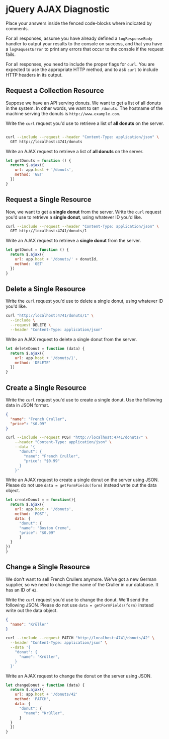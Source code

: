# jQuery AJAX Diagnostic

Place your answers inside the fenced code-blocks where indicated by comments.

For all responses,  assume you have already defined a `logResponseBody` handler
to output your results to the console on success, and that you have a
`logRequestError` to print any errors that occur to the console if the request
fails.

For all responses, you need to include the proper flags for `curl`. You are
expected to use the appropriate HTTP method, and to ask `curl` to include HTTP
headers in its output.

## Request a Collection Resource

Suppose we have an API serving donuts. We want to get a list of all donuts in
the system. In other words, we want to `GET /donuts`. The hostname of the
machine serving the donuts is `http://www.example.com`.

Write the `curl` request you'd use to retrieve a list of **all donuts** on the
server.

```sh

curl --include --request --header "Content-Type: application/json" \
  GET http://localhost:4741/donuts
```

Write an AJAX request to retrieve a list of **all donuts** on the server.

```js
let getDonuts = function () {
  return $.ajax({
    url: app.host + '/donuts',
    method: 'GET'
  })
}
```

## Request a Single Resource

Now, we want to get a **single donut** from the server. Write the `curl` request
you'd use to retrieve a **single donut**, using whatever ID you'd like.

```sh
curl --include --request --header "Content-Type: application/json" \
  GET http://localhost:4741/donuts/1
```

Write an AJAX request to retrieve a **single donut** from the server.

```js
let getDonut = function () {
  return $.ajax({
    url: app.host + '/donuts/' + donutId,
    method: 'GET'
  })
}
```

## Delete a Single Resource

Write the `curl` request you'd use to delete a single donut, using whatever
ID you'd like.

```sh
curl "http://localhost:4741/donuts/1" \
  --include \
  --request DELETE \
  --header "Content-Type: application/json"
```

Write an AJAX request to delete a single donut from the server.

```js
let deleteDonut = function (data) {
  return $.ajax({
    url: app.host + '/donuts/1',
    method: 'DELETE'
  })
}
```

## Create a Single Resource

Write the `curl` request you'd use to create a single donut. Use the following
data in JSON format.

```json
{
  "name": "French Cruller",
  "price": "$0.99"
}
```

```sh
curl --include --request POST "http://localhost:4741/donuts/" \
    --header "Content-Type: application/json" \
    --data '{
      "donut": {
        "name": "French Cruller",
        "price": "$0.99"
      }
    }'
```

Write an AJAX request to create a single donut on the server using JSON. Please
do not use `data = getFormFields(form)` instead write out the data object.

```js
let createDonut = = function(){
  return $.ajax({
    url: app.host + '/donuts',
    method: 'POST',
    data: {
      "donut": {
      "name": "Boston Creme",
      "price": "$0.99"
      }
  }
})
}
```

## Change a Single Resource

We don't want to sell French Crullers anymore. We've got a new German supplier,
so we need to change the name of the Cruller in our database. It has an ID of
`42`.

Write the `curl` request you'd use to change the donut. We'll send the following
JSON. Please do not use `data = getFormFields(form)` instead write out the data
object.

```json
{
  "name": "Krüller"
}
```

```sh
curl --include --request PATCH "http://localhost:4741/donuts/42" \
  --header "Content-Type: application/json" \
  --data '{
    "donut": {
      "name": "Krüller",
    }
  }'

```

Write an AJAX request to change the donut on the server using JSON.

```js
let changeDonut = function (data) {
  return $.ajax({
    url: app.host + '/donuts/42'
    method: 'PATCH',
    data: {
      "donut": {
        "name": "Krüller",
      }
  }
  })
}
```
